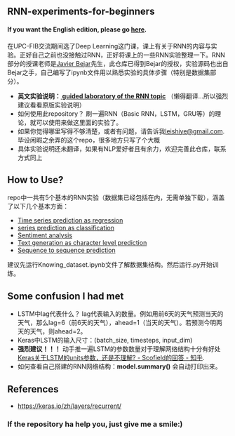 ## RNN-experiments-for-beginners
#### If you want the English edition, please go [here](https://upc-mai-dl.github.io/rnn-lab-guided/).
在UPC-FIB交流期间选了Deep Learning这门课，课上有关于RNN的内容与实验。正好自己之前也没接触过RNN，正好将课上的一些RNN实验整理一下。RNN部分的授课老师是[Javier Bejar](bejar@cs.upc.edu)先生，此仓库已得到Bejar的授权，实验源码也出自Bejar之手，自己编写了ipynb文件用以熟悉实验的具体步骤（特别是数据集部分）。

- **英文实验说明：[ guided laboratory of the RNN topic](https://upc-mai-dl.github.io/rnn-lab-guided/)** （懒得翻译...所以强烈建议看看原版实验说明）
- 如何使用此repository？ 刷一遍RNN（Basic RNN，LSTM，GRU等）的理论，就可以使用来做这里面的实验了。
- 如果你觉得哪里写得不够清楚，或者有问题，请告诉我[leishiye@gmail.com](leishiye@gmail.com). 毕设闲暇之余弄的这个repo，很多地方只写了个大概
- 具体实验说明还未翻译，如果有NLP爱好者且有余力，欢迎完善此仓库，联系方式同上

## How to Use?
repo中一共有5个基本的RNN实验（数据集已经包括在内，无需单独下载），涵盖了以下几个基本方面：
- [Time series prediction as regression](https://github.com/LeavesLei/RNN-experiments-for-beginners/tree/master/AirQuality)
- [series prediction as classification](https://github.com/LeavesLei/RNN-experiments-for-beginners/tree/master/Electric)
- [Sentiment analysis](https://github.com/LeavesLei/RNN-experiments-for-beginners/tree/master/Sentiment)
- [Text generation as character level prediction](https://github.com/LeavesLei/RNN-experiments-for-beginners/tree/master/TextGeneration)
- [Sequence to sequence prediction](https://github.com/LeavesLei/RNN-experiments-for-beginners/tree/master/Seq2seq)

建议先运行Knowing_dataset.ipynb文件了解数据集结构。然后运行.py开始训练。
## Some confusion I had met
- LSTM中lag代表什么？ lag代表输入的数量。例如用前6天的天气预测当天的天气，那么lag=6（前6天的天气），ahead=1（当天的天气）。若预测今明两天的天气，则ahead=2。
- Keras中LSTM的输入尺寸：(batch_size, timesteps, input_dim)
- **强烈建议！！！** 动手推一遍LSTM的参数数量对于理解网络结构十分有好处[Keras关于LSTM的units参数，还是不理解? - Scofield的回答 - 知乎](https://www.zhihu.com/question/64470274/answer/497314160). 
- 如何查看自己搭建的RNN网络结构：**model.summary()** 会自动打印出来。

## References
- https://keras.io/zh/layers/recurrent/


### If the repository ha help you, just give me a smile:)
